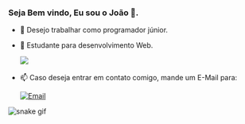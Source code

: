  ### **Seja Bem vindo, Eu sou o João 👋.** 

- 👀 Desejo trabalhar como programador júnior.

- 🌱 Estudante para desenvolvimento Web.

   <a href="https://www.linkedin.com/in/jo%C3%A3o-paulo-de-souza-658190151/"><img src="https://img.shields.io/badge/linkedin-%230077B5.svg?&style=for-the-badge&logo=linkedin&logoColor=white" /></a>&nbsp;&nbsp;&nbsp;&nbsp;

- 📫 Caso deseja entrar em contato comigo, mande um E-Mail para:

   [![Email](https://img.shields.io/badge/Gmail-D14836?style=for-the-badge&logo=gmail&logoColor=white)](mailto:joaopaulodesouza6@gmail.com)

 ![snake gif](https://github.com/victordamico/victordamico/blob/output/github-contribution-grid-snake.svg)
<!---
OJuauum/OJuauum is a ✨ special ✨ repository because its `README.md` (this file) appears on your GitHub profile.
You can click the Preview link to take a look at your changes.
--->
